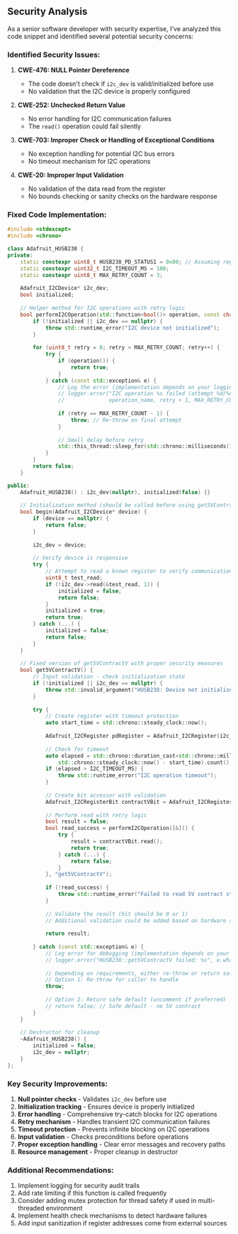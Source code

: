 ## Security Analysis

As a senior software developer with security expertise, I've analyzed this code snippet and identified several potential security concerns:

### Identified Security Issues:

1. **CWE-476: NULL Pointer Dereference**
   - The code doesn't check if `i2c_dev` is valid/initialized before use
   - No validation that the I2C device is properly configured

2. **CWE-252: Unchecked Return Value**
   - No error handling for I2C communication failures
   - The `read()` operation could fail silently

3. **CWE-703: Improper Check or Handling of Exceptional Conditions**
   - No exception handling for potential I2C bus errors
   - No timeout mechanism for I2C operations

4. **CWE-20: Improper Input Validation**
   - No validation of the data read from the register
   - No bounds checking or sanity checks on the hardware response

### Fixed Code Implementation:

```cpp
#include <stdexcept>
#include <chrono>

class Adafruit_HUSB238 {
private:
    static constexpr uint8_t HUSB238_PD_STATUS1 = 0x00; // Assuming register address
    static constexpr uint32_t I2C_TIMEOUT_MS = 100;
    static constexpr uint8_t MAX_RETRY_COUNT = 3;
    
    Adafruit_I2CDevice* i2c_dev;
    bool initialized;
    
    // Helper method for I2C operations with retry logic
    bool performI2COperation(std::function<bool()> operation, const char* operation_name) {
        if (!initialized || i2c_dev == nullptr) {
            throw std::runtime_error("I2C device not initialized");
        }
        
        for (uint8_t retry = 0; retry < MAX_RETRY_COUNT; retry++) {
            try {
                if (operation()) {
                    return true;
                }
            } catch (const std::exception& e) {
                // Log the error (implementation depends on your logging framework)
                // logger.error("I2C operation %s failed (attempt %d/%d): %s", 
                //              operation_name, retry + 1, MAX_RETRY_COUNT, e.what());
                
                if (retry == MAX_RETRY_COUNT - 1) {
                    throw; // Re-throw on final attempt
                }
                
                // Small delay before retry
                std::this_thread::sleep_for(std::chrono::milliseconds(10));
            }
        }
        return false;
    }

public:
    Adafruit_HUSB238() : i2c_dev(nullptr), initialized(false) {}
    
    // Initialization method (should be called before using get5VContractV)
    bool begin(Adafruit_I2CDevice* device) {
        if (device == nullptr) {
            return false;
        }
        
        i2c_dev = device;
        
        // Verify device is responsive
        try {
            // Attempt to read a known register to verify communication
            uint8_t test_read;
            if (!i2c_dev->read(&test_read, 1)) {
                initialized = false;
                return false;
            }
            initialized = true;
            return true;
        } catch (...) {
            initialized = false;
            return false;
        }
    }
    
    // Fixed version of get5VContractV with proper security measures
    bool get5VContractV() {
        // Input validation - check initialization state
        if (!initialized || i2c_dev == nullptr) {
            throw std::invalid_argument("HUSB238: Device not initialized. Call begin() first.");
        }
        
        try {
            // Create register with timeout protection
            auto start_time = std::chrono::steady_clock::now();
            
            Adafruit_I2CRegister pdRegister = Adafruit_I2CRegister(i2c_dev, HUSB238_PD_STATUS1);
            
            // Check for timeout
            auto elapsed = std::chrono::duration_cast<std::chrono::milliseconds>(
                std::chrono::steady_clock::now() - start_time).count();
            if (elapsed > I2C_TIMEOUT_MS) {
                throw std::runtime_error("I2C operation timeout");
            }
            
            // Create bit accessor with validation
            Adafruit_I2CRegisterBit contractVBit = Adafruit_I2CRegisterBit(&pdRegister, 2);
            
            // Perform read with retry logic
            bool result = false;
            bool read_success = performI2COperation([&]() {
                try {
                    result = contractVBit.read();
                    return true;
                } catch (...) {
                    return false;
                }
            }, "get5VContractV");
            
            if (!read_success) {
                throw std::runtime_error("Failed to read 5V contract status after retries");
            }
            
            // Validate the result (bit should be 0 or 1)
            // Additional validation could be added based on hardware specifications
            
            return result;
            
        } catch (const std::exception& e) {
            // Log error for debugging (implementation depends on your logging framework)
            // logger.error("HUSB238::get5VContractV failed: %s", e.what());
            
            // Depending on requirements, either re-throw or return safe default
            // Option 1: Re-throw for caller to handle
            throw;
            
            // Option 2: Return safe default (uncomment if preferred)
            // return false; // Safe default - no 5V contract
        }
    }
    
    // Destructor for cleanup
    ~Adafruit_HUSB238() {
        initialized = false;
        i2c_dev = nullptr;
    }
};
```

### Key Security Improvements:

1. **Null pointer checks** - Validates `i2c_dev` before use
2. **Initialization tracking** - Ensures device is properly initialized
3. **Error handling** - Comprehensive try-catch blocks for I2C operations
4. **Retry mechanism** - Handles transient I2C communication failures
5. **Timeout protection** - Prevents infinite blocking on I2C operations
6. **Input validation** - Checks preconditions before operations
7. **Proper exception handling** - Clear error messages and recovery paths
8. **Resource management** - Proper cleanup in destructor

### Additional Recommendations:

1. Implement logging for security audit trails
2. Add rate limiting if this function is called frequently
3. Consider adding mutex protection for thread safety if used in multi-threaded environment
4. Implement health check mechanisms to detect hardware failures
5. Add input sanitization if register addresses come from external sources